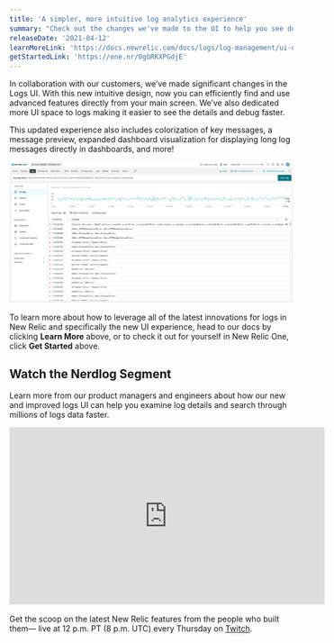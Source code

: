 ```yaml
---
title: 'A simpler, more intuitive log analytics experience'
summary: "Check out the changes we've made to the UI to help you see details and debug faster!"
releaseDate: '2021-04-12'
learnMoreLink: 'https://docs.newrelic.com/docs/logs/log-management/ui-data/use-logs-ui/'
getStartedLink: 'https://one.nr/0gbRKXPGdjE'
---
```


In collaboration with our customers, we’ve made significant changes in the Logs UI. With this new intuitive design, now you can efficiently find and use advanced features directly from your main screen. We’ve also dedicated more UI space to logs making it easier to see the details and debug faster. 

This updated experience also includes colorization of key messages, a message preview, expanded dashboard visualization for displaying long log messages directly in dashboards, and more!

![Screenshot showing the new logs UI](./images/new-logs-ui.webp "New logs UI") 

To learn more about how to leverage all of the latest innovations for logs in New Relic and specifically the new UI experience, head to our docs by clicking **Learn More** above, or to check it out for yourself in New Relic One, click **Get Started** above.

## Watch the Nerdlog Segment

Learn more from our product managers and engineers about how our new and improved logs UI can help you examine log details and search through millions of logs data faster.

<iframe width="560" height="315" src="https://www.youtube.com/embed/pTakNUihv6w" title="YouTube video player" frameborder="0" allow="accelerometer; autoplay; clipboard-write; encrypted-media; gyroscope; picture-in-picture" allowfullscreen></iframe>

Get the scoop on the latest New Relic features from the people who built them— live at 12 p.m. PT (8 p.m. UTC) every Thursday on [Twitch](https://www.twitch.tv/new_relic). 
